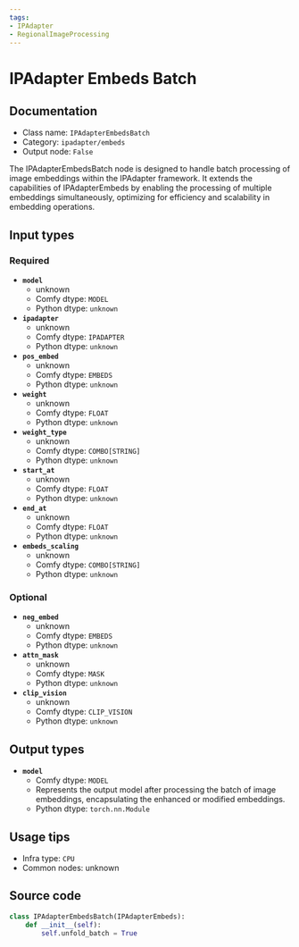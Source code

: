 ```yaml
---
tags:
- IPAdapter
- RegionalImageProcessing
---
```


# IPAdapter Embeds Batch
## Documentation
- Class name: `IPAdapterEmbedsBatch`
- Category: `ipadapter/embeds`
- Output node: `False`

The IPAdapterEmbedsBatch node is designed to handle batch processing of image embeddings within the IPAdapter framework. It extends the capabilities of IPAdapterEmbeds by enabling the processing of multiple embeddings simultaneously, optimizing for efficiency and scalability in embedding operations.
## Input types
### Required
- **`model`**
    - unknown
    - Comfy dtype: `MODEL`
    - Python dtype: `unknown`
- **`ipadapter`**
    - unknown
    - Comfy dtype: `IPADAPTER`
    - Python dtype: `unknown`
- **`pos_embed`**
    - unknown
    - Comfy dtype: `EMBEDS`
    - Python dtype: `unknown`
- **`weight`**
    - unknown
    - Comfy dtype: `FLOAT`
    - Python dtype: `unknown`
- **`weight_type`**
    - unknown
    - Comfy dtype: `COMBO[STRING]`
    - Python dtype: `unknown`
- **`start_at`**
    - unknown
    - Comfy dtype: `FLOAT`
    - Python dtype: `unknown`
- **`end_at`**
    - unknown
    - Comfy dtype: `FLOAT`
    - Python dtype: `unknown`
- **`embeds_scaling`**
    - unknown
    - Comfy dtype: `COMBO[STRING]`
    - Python dtype: `unknown`
### Optional
- **`neg_embed`**
    - unknown
    - Comfy dtype: `EMBEDS`
    - Python dtype: `unknown`
- **`attn_mask`**
    - unknown
    - Comfy dtype: `MASK`
    - Python dtype: `unknown`
- **`clip_vision`**
    - unknown
    - Comfy dtype: `CLIP_VISION`
    - Python dtype: `unknown`
## Output types
- **`model`**
    - Comfy dtype: `MODEL`
    - Represents the output model after processing the batch of image embeddings, encapsulating the enhanced or modified embeddings.
    - Python dtype: `torch.nn.Module`
## Usage tips
- Infra type: `CPU`
- Common nodes: unknown


## Source code
```python
class IPAdapterEmbedsBatch(IPAdapterEmbeds):
    def __init__(self):
        self.unfold_batch = True

```
